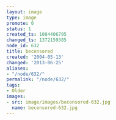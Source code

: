 ```yaml
---
layout: image
type: image
promote: 0
status: 1
created_ts: 1084406795
changed_ts: 1372159385
node_id: 632
title: becensored
created: '2004-05-13'
changed: '2013-06-25'
aliases:
- "/node/632/"
permalink: "/node/632/"
tags:
- Older
images:
- src: image/images/becensored-632.jpg
  name: becensored-632.jpg
---
```


